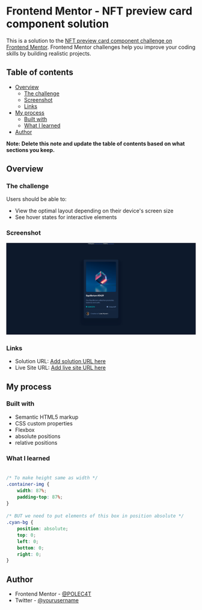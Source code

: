 # Frontend Mentor - NFT preview card component solution

This is a solution to the [NFT preview card component challenge on Frontend Mentor](https://www.frontendmentor.io/challenges/nft-preview-card-component-SbdUL_w0U). Frontend Mentor challenges help you improve your coding skills by building realistic projects. 

## Table of contents

- [Overview](#overview)
  - [The challenge](#the-challenge)
  - [Screenshot](#screenshot)
  - [Links](#links)
- [My process](#my-process)
  - [Built with](#built-with)
  - [What I learned](#what-i-learned)
- [Author](#author)

**Note: Delete this note and update the table of contents based on what sections you keep.**

## Overview

### The challenge

Users should be able to:

- View the optimal layout depending on their device's screen size
- See hover states for interactive elements

### Screenshot

![](./screenshot.png)

### Links

- Solution URL: [Add solution URL here](https://polec4t.github.io/challenge-3-nft_preview_card/)
- Live Site URL: [Add live site URL here](https://your-live-site-url.com)

## My process

### Built with

- Semantic HTML5 markup
- CSS custom properties
- Flexbox
- absolute positions
- relative positions

### What I learned

```css

/* To make height same as width */
.container-img {
    width: 87%;
    padding-top: 87%;
}

/* BUT we need to put elements of this box in position absolute */
.cyan-bg {
    position: absolute;
    top: 0;
    left: 0;
    bottom: 0;
    right: 0;
}

```

## Author

- Frontend Mentor - [@POLEC4T](https://www.frontendmentor.io/profile/POLEC4T)
- Twitter - [@yourusername](https://www.twitter.com/Mr_Polecat38)

